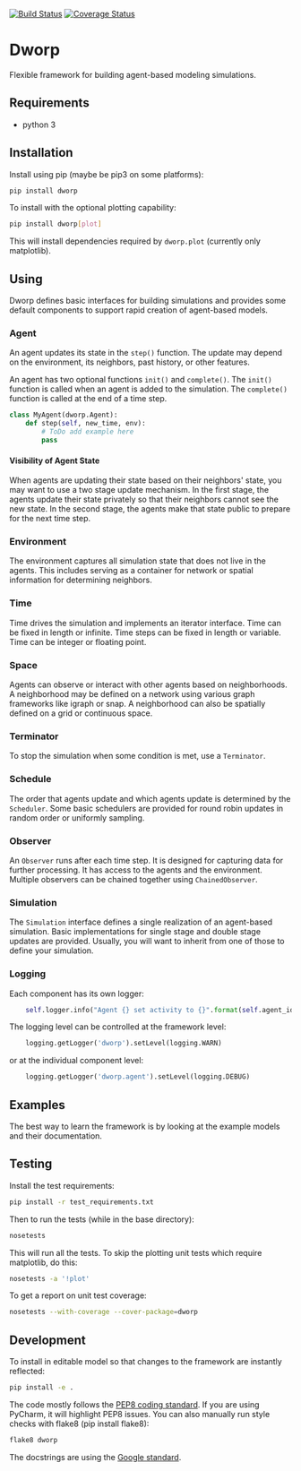 [![Build Status](https://travis-ci.org/ACI-ESP/dworp.svg)](https://travis-ci.org/ACI-ESP/dworp)
[![Coverage Status](https://img.shields.io/coveralls/github/ACI-ESP/dworp.svg)](https://coveralls.io/github/ACI-ESP/dworp)

Dworp
=============
Flexible framework for building agent-based modeling simulations.

Requirements
--------------
 * python 3

Installation
--------------
Install using pip (maybe be pip3 on some platforms):
```bash
pip install dworp
```

To install with the optional plotting capability:
```bash
pip install dworp[plot]
```
This will install dependencies required by `dworp.plot` (currently only matplotlib).

Using
---------------
Dworp defines basic interfaces for building simulations and provides some
default components to support rapid creation of agent-based models.

### Agent
An agent updates its state in the `step()` function.
The update may depend on the environment, its neighbors, past history, or other features.

An agent has two optional functions `init()` and `complete()`.
The `init()` function is called when an agent is added to the simulation.
The `complete()` function is called at the end of a time step.

```python
class MyAgent(dworp.Agent):
    def step(self, new_time, env):
        # ToDo add example here
        pass
```

#### Visibility of Agent State
When agents are updating their state based on their neighbors' state, 
you may want to use a two stage update mechanism.
In the first stage, the agents update their state privately so that their neighbors
cannot see the new state.
In the second stage, the agents make that state public to prepare for the next time step.

### Environment
The environment captures all simulation state that does not live in the agents.
This includes serving as a container for network or spatial information for determining neighbors.

### Time
Time drives the simulation and implements an iterator interface.
Time can be fixed in length or infinite.
Time steps can be fixed in length or variable.
Time can be integer or floating point.

### Space
Agents can observe or interact with other agents based on neighborhoods.
A neighborhood may be defined on a network using various graph frameworks like igraph or snap.
A neighborhood can also be spatially defined on a grid or continuous space.

### Terminator
To stop the simulation when some condition is met, use a `Terminator`.

### Schedule
The order that agents update and which agents update is determined by the `Scheduler`.
Some basic schedulers are provided for round robin updates in random order or uniformly sampling.

### Observer
An `Observer` runs after each time step.
It is designed for capturing data for further processing.
It has access to the agents and the environment.
Multiple observers can be chained together using `ChainedObserver`.

### Simulation
The `Simulation` interface defines a single realization of an agent-based simulation.
Basic implementations for single stage and double stage updates are provided.
Usually, you will want to inherit from one of those to define your simulation.

### Logging
Each component has its own logger:
```python
    self.logger.info("Agent {} set activity to {}".format(self.agent_id, self.activity))
```
The logging level can be controlled at the framework level:
```python
    logging.getLogger('dworp').setLevel(logging.WARN)
```
or at the individual component level:
```python
    logging.getLogger('dworp.agent').setLevel(logging.DEBUG)
```

Examples
------------
The best way to learn the framework is by looking at the example models and their documentation.

Testing
-------------
Install the test requirements:
```bash
pip install -r test_requirements.txt
```
Then to run the tests (while in the base directory):

```bash
nosetests
```

This will run all the tests.
To skip the plotting unit tests which require matplotlib, do this:
```bash
nosetests -a '!plot'
```

To get a report on unit test coverage:
```bash
nosetests --with-coverage --cover-package=dworp
```

Development
-----------
To install in editable model so that changes to the framework are instantly reflected:
```bash
pip install -e .
```

The code mostly follows the [PEP8 coding standard](https://www.python.org/dev/peps/pep-0008/).
If you are using PyCharm, it will highlight PEP8 issues.
You can also manually run style checks with flake8 (pip install flake8):
```bash
flake8 dworp
```

The docstrings are using the [Google standard](http://sphinxcontrib-napoleon.readthedocs.io/en/latest/example_google.html).
